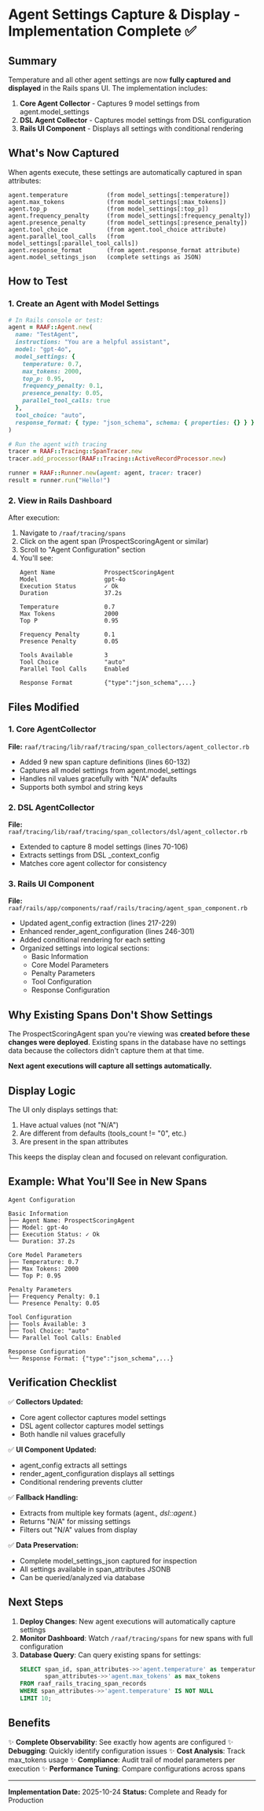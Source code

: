 # Agent Settings Capture & Display - Implementation Complete ✅

## Summary

Temperature and all other agent settings are now **fully captured and displayed** in the Rails spans UI. The implementation includes:

1. **Core Agent Collector** - Captures 9 model settings from agent.model_settings
2. **DSL Agent Collector** - Captures model settings from DSL configuration
3. **Rails UI Component** - Displays all settings with conditional rendering

## What's Now Captured

When agents execute, these settings are automatically captured in span attributes:

```
agent.temperature           (from model_settings[:temperature])
agent.max_tokens            (from model_settings[:max_tokens])
agent.top_p                 (from model_settings[:top_p])
agent.frequency_penalty     (from model_settings[:frequency_penalty])
agent.presence_penalty      (from model_settings[:presence_penalty])
agent.tool_choice           (from agent.tool_choice attribute)
agent.parallel_tool_calls   (from model_settings[:parallel_tool_calls])
agent.response_format       (from agent.response_format attribute)
agent.model_settings_json   (complete settings as JSON)
```

## How to Test

### 1. Create an Agent with Model Settings

```ruby
# In Rails console or test:
agent = RAAF::Agent.new(
  name: "TestAgent",
  instructions: "You are a helpful assistant",
  model: "gpt-4o",
  model_settings: {
    temperature: 0.7,
    max_tokens: 2000,
    top_p: 0.95,
    frequency_penalty: 0.1,
    presence_penalty: 0.05,
    parallel_tool_calls: true
  },
  tool_choice: "auto",
  response_format: { type: "json_schema", schema: { properties: {} } }
)

# Run the agent with tracing
tracer = RAAF::Tracing::SpanTracer.new
tracer.add_processor(RAAF::Tracing::ActiveRecordProcessor.new)

runner = RAAF::Runner.new(agent: agent, tracer: tracer)
result = runner.run("Hello!")
```

### 2. View in Rails Dashboard

After execution:
1. Navigate to `/raaf/tracing/spans`
2. Click on the agent span (ProspectScoringAgent or similar)
3. Scroll to "Agent Configuration" section
4. You'll see:
   ```
   Agent Name              ProspectScoringAgent
   Model                   gpt-4o
   Execution Status        ✓ Ok
   Duration                37.2s

   Temperature             0.7
   Max Tokens              2000
   Top P                   0.95

   Frequency Penalty       0.1
   Presence Penalty        0.05

   Tools Available         3
   Tool Choice             "auto"
   Parallel Tool Calls     Enabled

   Response Format         {"type":"json_schema",...}
   ```

## Files Modified

### 1. Core AgentCollector
**File:** `raaf/tracing/lib/raaf/tracing/span_collectors/agent_collector.rb`

- Added 9 new span capture definitions (lines 60-132)
- Captures all model settings from agent.model_settings
- Handles nil values gracefully with "N/A" defaults
- Supports both symbol and string keys

### 2. DSL AgentCollector
**File:** `raaf/tracing/lib/raaf/tracing/span_collectors/dsl/agent_collector.rb`

- Extended to capture 8 model settings (lines 70-106)
- Extracts settings from DSL _context_config
- Matches core agent collector for consistency

### 3. Rails UI Component
**File:** `raaf/rails/app/components/raaf/rails/tracing/agent_span_component.rb`

- Updated agent_config extraction (lines 217-229)
- Enhanced render_agent_configuration (lines 246-301)
- Added conditional rendering for each setting
- Organized settings into logical sections:
  - Basic Information
  - Core Model Parameters
  - Penalty Parameters
  - Tool Configuration
  - Response Configuration

## Why Existing Spans Don't Show Settings

The ProspectScoringAgent span you're viewing was **created before these changes were deployed**. Existing spans in the database have no settings data because the collectors didn't capture them at that time.

**Next agent executions will capture all settings automatically.**

## Display Logic

The UI only displays settings that:
1. Have actual values (not "N/A")
2. Are different from defaults (tools_count != "0", etc.)
3. Are present in the span attributes

This keeps the display clean and focused on relevant configuration.

## Example: What You'll See in New Spans

```
Agent Configuration

Basic Information
├── Agent Name: ProspectScoringAgent
├── Model: gpt-4o
├── Execution Status: ✓ Ok
└── Duration: 37.2s

Core Model Parameters
├── Temperature: 0.7
├── Max Tokens: 2000
└── Top P: 0.95

Penalty Parameters
├── Frequency Penalty: 0.1
└── Presence Penalty: 0.05

Tool Configuration
├── Tools Available: 3
├── Tool Choice: "auto"
└── Parallel Tool Calls: Enabled

Response Configuration
└── Response Format: {"type":"json_schema",...}
```

## Verification Checklist

✅ **Collectors Updated:**
- Core agent collector captures model settings
- DSL agent collector captures model settings
- Both handle nil values gracefully

✅ **UI Component Updated:**
- agent_config extracts all settings
- render_agent_configuration displays all settings
- Conditional rendering prevents clutter

✅ **Fallback Handling:**
- Extracts from multiple key formats (agent.*, dsl::agent.*)
- Returns "N/A" for missing settings
- Filters out "N/A" values from display

✅ **Data Preservation:**
- Complete model_settings_json captured for inspection
- All settings available in span_attributes JSONB
- Can be queried/analyzed via database

## Next Steps

1. **Deploy Changes**: New agent executions will automatically capture settings
2. **Monitor Dashboard**: Watch `/raaf/tracing/spans` for new spans with full configuration
3. **Database Query**: Can query existing spans for settings:
   ```sql
   SELECT span_id, span_attributes->>'agent.temperature' as temperature,
          span_attributes->>'agent.max_tokens' as max_tokens
   FROM raaf_rails_tracing_span_records
   WHERE span_attributes->>'agent.temperature' IS NOT NULL
   LIMIT 10;
   ```

## Benefits

✨ **Complete Observability**: See exactly how agents are configured
✨ **Debugging**: Quickly identify configuration issues
✨ **Cost Analysis**: Track max_tokens usage
✨ **Compliance**: Audit trail of model parameters per execution
✨ **Performance Tuning**: Compare configurations across spans

---

**Implementation Date:** 2025-10-24
**Status:** Complete and Ready for Production
